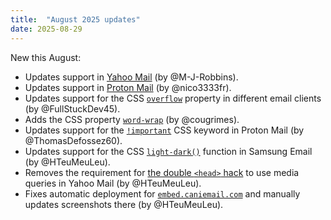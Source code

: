 ```yaml
---
title:  "August 2025 updates"
date: 2025-08-29
---
```


New this August:

* Updates support in [Yahoo Mail](/clients/yahoo/) (by @M-J-Robbins).
* Updates support in [Proton Mail](/clients/protonmail/) (by @nico3333fr).
* Updates support for the CSS [`overflow`](/features/css-overflow/) property in different email clients (by @FullStuckDev45).
* Adds the CSS property [`word-wrap`](/features/css-word-wrap/) (by @cougrimes).
* Updates support for the [`!important`](/features/css-important/) CSS keyword in Proton Mail (by @ThomasDefossez60).
* Updates support for the CSS [`light-dark()`](/features/css-function-light-dark/) function in Samsung Email (by @HTeuMeuLeu).
* Removes the requirement for [the double `<head>` hack](https://github.com/hteumeuleu/email-bugs/issues/28) to use media queries in Yahoo Mail (by @HTeuMeuLeu).
* Fixes automatic deployment for [`embed.caniemail.com`](https://embed.caniemail.com/) and manually updates screenshots there (by @HTeuMeuLeu).
